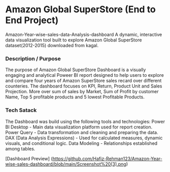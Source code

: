 # Amazon Global SuperStore (End to End Project)
Amazon-Year-wise-sales-data-Analysis-dashboard 
A dynamic, interactive data visualization tool built to explore Amazon Global SuperStore dataset(2012-2015) downloaded from kagal.
<h3> Description / Purpose</h3>
The purpose of Amazon Global SuperStore Dashboard is a visually engaging and analytical Poweer BI report designed to help users to explore and compare four years of Amazon SuperStore sales recard over different counteries. The dashboard focuses on KPI, Return, Product Unit and Sales Projection. More over sum of sales by Market, Sum of Profit by customer Name, Top 5 profitable products and 5 lowest Profitable Products.

<h3>Tech Satack</h3>
The Dashboard was build using the following tools and technologies:
Power BI Desktop - Main data visualization platform used for report creation.
Power Query - Data transformation and cleaning and preparing the data.
DAX (Data Analysis Expressions) - Used for calculated measures, dynamic visuals, and conditional logic.
Data Modeling - Relationships established among tables.



[Dashboard Preview] (https://github.com/Hafiz-Rehman123/Amazon-Year-wise-sales-dashboard/blob/main/Screenshot%20(3).png)
